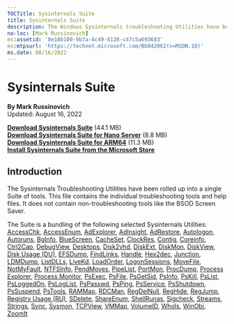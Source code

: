 ```yaml
---
TOCTitle: Sysinternals Suite 
title: Sysinternals Suite
description: The Windows Sysinternals troubleshooting Utilities have been rolled up into a single suite of tools.
no-loc: [Mark Russinovich]
ms:assetid: '0e18b180-9b7a-4c49-8120-c47c5a693683' 
ms:mtpsurl: 'https://technet.microsoft.com/Bb842062(v=MSDN.10)' 
ms.date: 08/16/2022
---
```


# Sysinternals Suite

**By Mark Russinovich**  
Updated: August 16, 2022

[**Download Sysinternals Suite**](https://download.sysinternals.com/files/SysinternalsSuite.zip) (44.1 MB)  
[**Download Sysinternals Suite for Nano Server**](https://download.sysinternals.com/files/SysinternalsSuite-Nano.zip) (8.8 MB)  
[**Download Sysinternals Suite for ARM64**](https://download.sysinternals.com/files/SysinternalsSuite-ARM64.zip) (11.3 MB)  
[**Install Sysinternals Suite from the Microsoft Store**](https://www.microsoft.com/store/apps/9p7knl5rwt25)  

## Introduction

The Sysinternals Troubleshooting Utilities have been rolled up into a
single Suite of tools. This file contains the individual troubleshooting
tools and help files. It does not contain non-troubleshooting tools like
the BSOD Screen Saver.

The Suite is a bundling of the following selected Sysinternals
Utilities:
[AccessChk](accesschk.md), [AccessEnum](accessenum.md), [AdExplorer](adexplorer.md), [AdInsight](adinsight.md), [AdRestore](adrestore.md), 
[Autologon](autologon.md), [Autoruns](autoruns.md), [BgInfo](bginfo.md), [BlueScreen](bluescreen.md), [CacheSet](cacheset.md), 
[ClockRes](clockres.md), [Contig](contig.md), [Coreinfo](coreinfo.md), [Ctrl2Cap](ctrl2cap.md), [DebugView](debugview.md), 
[Desktops](desktops.md), [Disk2vhd](disk2vhd.md), [DiskExt](diskext.md), [DiskMon](diskmon.md), [DiskView](diskview.md), 
[Disk Usage (DU)](du.md), [EFSDump](efsdump.md), [FindLinks](findlinks.md), [Handle](handle.md), [Hex2dec](hex2dec.md), 
[Junction](junction.md), [LDMDump](ldmdump.md), [ListDLLs](listdlls.md), [LiveKd](livekd.md), [LoadOrder](loadorder.md), 
[LogonSessions](logonsessions.md), [MoveFile](pendmoves.md), [NotMyFault](notmyfault.md), [NTFSInfo](ntfsinfo.md), 
[PendMoves](pendmoves.md), [PipeList](pipelist.md), [PortMon](portmon.md), [ProcDump](procdump.md), [Process Explorer](process-explorer.md), 
[Process Monitor](procmon.md), [PsExec](psexec.md), [PsFile](psfile.md), [PsGetSid](psgetsid.md), [PsInfo](psinfo.md), 
[PsKill](pskill.md), [PsList](pslist.md), [PsLoggedOn](psloggedon.md), [PsLogList](psloglist.md), [PsPasswd](pspasswd.md), 
[PsPing](psping.md), [PsService](psservice.md), [PsShutdown](psshutdown.md), [PsSuspend](pssuspend.md), [PsTools](pstools.md), 
[RAMMap](rammap.md), [RDCMan](rdcman.md), [RegDelNull](regdelnull.md), [RegHide](reghide.md), [RegJump](regjump.md), [Registry Usage (RU)](ru.md), 
[SDelete](sdelete.md), [ShareEnum](shareenum.md), [ShellRunas](shellrunas.md), [Sigcheck](sigcheck.md), [Streams](streams.md), 
[Strings](strings.md), [Sync](sync.md), [Sysmon](sysmon.md), [TCPView](tcpview.md), [VMMap](vmmap.md), 
[VolumeID](volumeid.md), [WhoIs](whois.md), [WinObj](winobj.md), [ZoomIt](zoomit.md)
